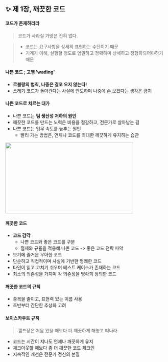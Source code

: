 ✨ 제 1장, 깨끗한 코드
----------------------

#### 코드가 존재하리라
> 코드가 사라질 가망은 전혀 없다. 

 
> - 코드는 요구사항을 상세히 표현하는 수단이기 때문 <br>
> - 기계가 이해, 실행할 정도로 엄밀하고 정확하며 상세하고 정형화되어야하기 때문 <br>

#### 나쁜 코드 ; 고행 'wading'
 * __르블랑의 법칙, 나중은 결코 오지 않는다!__
 * 쓰레기 코드가 돌아간다는 사실에 안도하며 나중에 손 보겠다는 생각은 금지

#### 나쁜 코드로 치르는 대가
 * 나쁜 코드는 __팀 생산성 저하의 원인__
 * 깨끗한 코드를 만드는 노력은 비용을 절감하고, 전문가로 살아남는 길 
 * 나쁜 코드는 업무 속도를 늦추는 원인 
   - 빨리 가는 방법은, 언제나 코드를 최대한 깨끗하게 유지하는 습관 


 <img src="https://blog.kakaocdn.net/dn/cH8o5U/btqCNak0ILO/LqKsWlpZLCkk8gjX0YNsH1/img.jpg" width="400px" height="221px"></img><br/>
  
#### 깨끗한 코드
 * __코드 감각__ 
   - 나쁜 코드와 좋은 코드를 구분
   - 절제와 규율을 적용해 나쁜 코드 -> 좋은 코드 전략 파악
 * 보기에 즐거운 우아한 코드 
 * 단순하고 직접적이며 사실에 기반한 명쾌한 코드
 * 타인이 읽고 고치기 쉬우며 테스트 케이스가 존재하는 코드 
 * 최소의 의존성을 가지며 각 의존성을 명확희 정의한 코드 

#### 깨끗한 코드의 규칙 
 * 중복을 줄이고, 표현력 있는 이름 사용 
 * 초반부터 간단한 추상화 고려

#### 보이스카우트 규칙 
> 캠프장은 처음 왔을 때보다 더 깨끗하게 해놓고 떠나라

 * 코드는 시간이 지나도 언제나 깨끗하게 유지 
 * 체크아웃할 때보다 좀 더 깨끗한 코드 체크인
 * 지속적인 개선은 전문가 정신의 본질 
